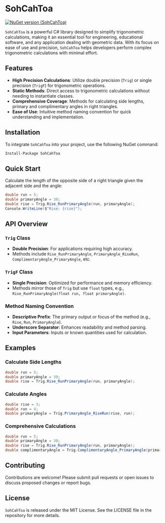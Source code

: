 # SohCahToa

[![NuGet version (SohCahToa)](https://buildstats.info/nuget/SohCahToa)](https://www.nuget.org/packages/SohCahToa)

`SohCahToa` is a powerful C# library designed to simplify trigonometric calculations, making it an essential tool for engineering, educational software, and any application dealing with geometric data. With its focus on ease of use and precision, `SohCahToa` helps developers perform complex trigonometric calculations with minimal effort.

## Features

- **High Precision Calculations**: Utilize double precision (`Trig`) or single precision (`TrigF`) for trigonometric operations.
- **Static Methods**: Direct access to trigonometric calculations without needing to instantiate classes.
- **Comprehensive Coverage**: Methods for calculating side lengths, primary and complimentary angles in right triangles.
- **Ease of Use**: Intuitive method naming convention for quick understanding and implementation.

## Installation

To integrate `SohCahToa` into your project, use the following NuGet command:

```bash
Install-Package SohCahToa
```

## Quick Start

Calculate the length of the opposite side of a right triangle given the adjacent side and the angle:

```csharp
double run = 5;
double primaryAngle = 30;
double rise = Trig.Rise_RunPrimaryAngle(run, primaryAngle);
Console.WriteLine($"Rise: {rise}");
```

## API Overview

### `Trig` Class

- **Double Precision**: For applications requiring high accuracy.
- Methods include `Rise_RunPrimaryAngle`, `PrimaryAngle_RiseRun`, `ComplimentaryAngle_PrimaryAngle`, etc.

### `TrigF` Class

- **Single Precision**: Optimized for performance and memory efficiency.
- Methods mirror those of `Trig` but use `float` types, e.g., `Rise_RunPrimaryAngle(float run, float primaryAngle)`.

### Method Naming Convention

- **Descriptive Prefix**: The primary output or focus of the method (e.g., `Rise`, `Run`, `PrimaryAngle`).
- **Underscore Separator**: Enhances readability and method parsing.
- **Input Parameters**: Inputs or known quantities used for calculation.

## Examples

### Calculate Side Lengths

```csharp
double run = 5;
double primaryAngle = 30;
double rise = Trig.Rise_RunPrimaryAngle(run, primaryAngle);
```

### Calculate Angles

```csharp
double rise = 3;
double run = 4;
double primaryAngle = Trig.PrimaryAngle_RiseRun(rise, run);
```

### Comprehensive Calculations

```csharp
double run = 5;
double primaryAngle = 30;
double rise = Trig.Rise_RunPrimaryAngle(run, primaryAngle);
double complimentaryAngle = Trig.ComplimentaryAngle_PrimaryAngle(primaryAngle);
```

## Contributing

Contributions are welcome! Please submit pull requests or open issues to discuss proposed changes or report bugs.

## License

`SohCahToa` is released under the MIT License. See the LICENSE file in the repository for more details.